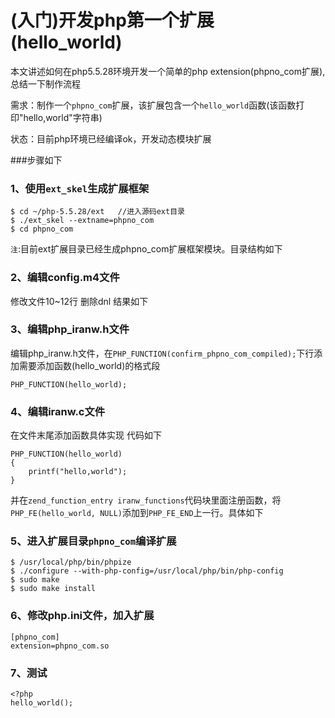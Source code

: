 # (入门)开发php第一个扩展(hello_world)

本文讲述如何在php5.5.28环境开发一个简单的php extension(phpno_com扩展),总结一下制作流程

需求：制作一个`phpno_com`扩展，该扩展包含一个`hello_world`函数(该函数打印"hello,world"字符串)

状态：目前php环境已经编译ok，开发动态模块扩展

###步骤如下

### 1、使用`ext_skel`生成扩展框架
```
$ cd ~/php-5.5.28/ext   //进入源码ext目录
$ ./ext_skel --extname=phpno_com
$ cd phpno_com
```
`注`:目前ext扩展目录已经生成phpno_com扩展框架模块。目录结构如下


### 2、编辑config.m4文件

修改文件10~12行 删除dnl 结果如下


### 3、编辑php_iranw.h文件
编辑php_iranw.h文件，在`PHP_FUNCTION(confirm_phpno_com_compiled);`下行添加需要添加函数(hello_world)的格式段
```
PHP_FUNCTION(hello_world);
```

### 4、编辑iranw.c文件
在文件末尾添加函数具体实现 代码如下
```
PHP_FUNCTION(hello_world)
{
    printf("hello,world");
}
```
并在`zend_function_entry iranw_functions`代码块里面注册函数，将`PHP_FE(hello_world, NULL)`添加到`PHP_FE_END`上一行。具体如下


### 5、进入扩展目录`phpno_com`编译扩展
```
$ /usr/local/php/bin/phpize
$ ./configure --with-php-config=/usr/local/php/bin/php-config
$ sudo make
$ sudo make install
```

### 6、修改php.ini文件，加入扩展
```
[phpno_com]
extension=phpno_com.so
```

### 7、测试
```
<?php
hello_world();
```


